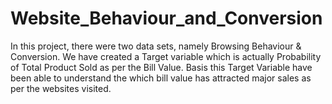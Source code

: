 # Website_Behaviour_and_Conversion
In this project, there were two data sets, namely Browsing Behaviour &amp; Conversion. We have created a Target variable which is actually Probability of Total Product Sold as per the Bill Value. Basis this Target Variable have been able to understand the which bill value has attracted major sales as per the websites visited.
